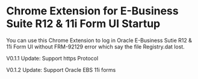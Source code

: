 # Chrome Extension for E-Business Suite R12 & 11i Form UI Startup

You can use this Chrome Extension to log in Oracle E-Business Sutie R12 & 11i Form UI without FRM-92129 error which say the file Registry.dat lost.

V0.1.1 Update: Support https Protocol

V0.1.2 Update: Support Oracle EBS 11i forms
